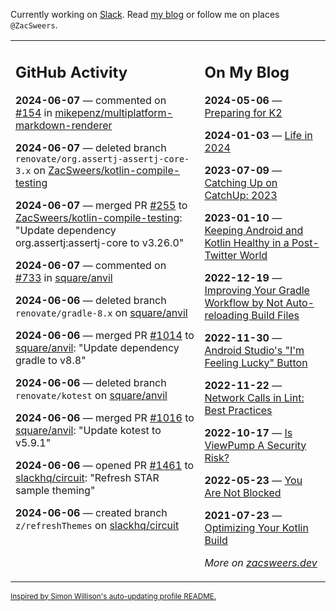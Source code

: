 Currently working on [Slack](https://slack.com/). Read [my blog](https://zacsweers.dev/) or follow me on places `@ZacSweers`.

<table><tr><td valign="top" width="60%">

## GitHub Activity
<!-- githubActivity starts -->
**2024-06-07** — commented on [#154](https://github.com/mikepenz/multiplatform-markdown-renderer/issues/154#issuecomment-2155091932) in [mikepenz/multiplatform-markdown-renderer](https://github.com/mikepenz/multiplatform-markdown-renderer)

**2024-06-07** — deleted branch `renovate/org.assertj-assertj-core-3.x` on [ZacSweers/kotlin-compile-testing](https://github.com/ZacSweers/kotlin-compile-testing)

**2024-06-07** — merged PR [#255](https://github.com/ZacSweers/kotlin-compile-testing/pull/255) to [ZacSweers/kotlin-compile-testing](https://github.com/ZacSweers/kotlin-compile-testing): "Update dependency org.assertj:assertj-core to v3.26.0"

**2024-06-07** — commented on [#733](https://github.com/square/anvil/issues/733#issuecomment-2153877259) in [square/anvil](https://github.com/square/anvil)

**2024-06-06** — deleted branch `renovate/gradle-8.x` on [square/anvil](https://github.com/square/anvil)

**2024-06-06** — merged PR [#1014](https://github.com/square/anvil/pull/1014) to [square/anvil](https://github.com/square/anvil): "Update dependency gradle to v8.8"

**2024-06-06** — deleted branch `renovate/kotest` on [square/anvil](https://github.com/square/anvil)

**2024-06-06** — merged PR [#1016](https://github.com/square/anvil/pull/1016) to [square/anvil](https://github.com/square/anvil): "Update kotest to v5.9.1"

**2024-06-06** — opened PR [#1461](https://github.com/slackhq/circuit/pull/1461) to [slackhq/circuit](https://github.com/slackhq/circuit): "Refresh STAR sample theming"

**2024-06-06** — created branch `z/refreshThemes` on [slackhq/circuit](https://github.com/slackhq/circuit)
<!-- githubActivity ends -->
</td><td valign="top" width="40%">

## On My Blog
<!-- blog starts -->
**2024-05-06** — [Preparing for K2](https://www.zacsweers.dev/preparing-for-k2/)

**2024-01-03** — [Life in 2024](https://www.zacsweers.dev/life-in-2024/)

**2023-07-09** — [Catching Up on CatchUp: 2023](https://www.zacsweers.dev/catching-up-on-catchup-2023/)

**2023-01-10** — [Keeping Android and Kotlin Healthy in a Post-Twitter World](https://www.zacsweers.dev/keeping-android-healthy/)

**2022-12-19** — [Improving Your Gradle Workflow by Not Auto-reloading Build Files](https://www.zacsweers.dev/improving-your-workflow-by-not-auto-reloading-build-files/)

**2022-11-30** — [Android Studio's "I'm Feeling Lucky" Button](https://www.zacsweers.dev/android-studios-im-feeling-lucky-button/)

**2022-11-22** — [Network Calls in Lint: Best Practices](https://www.zacsweers.dev/network-calls-in-lint-best-practices/)

**2022-10-17** — [Is ViewPump A Security Risk?](https://www.zacsweers.dev/is-viewpump-a-security-risk/)

**2022-05-23** — [You Are Not Blocked](https://www.zacsweers.dev/you-are-not-blocked/)

**2021-07-23** — [Optimizing Your Kotlin Build](https://www.zacsweers.dev/optimizing-your-kotlin-build/)
<!-- blog ends -->
_More on [zacsweers.dev](https://zacsweers.dev/)_
</td></tr></table>

<sub><a href="https://simonwillison.net/2020/Jul/10/self-updating-profile-readme/">Inspired by Simon Willison's auto-updating profile README.</a></sub>